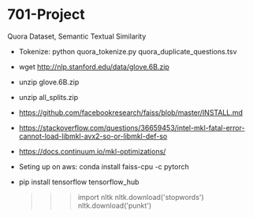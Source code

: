 # 701-Project
Quora Dataset, Semantic Textual Similarity

* Tokenize: python quora_tokenize.py quora_duplicate_questions.tsv
* wget http://nlp.stanford.edu/data/glove.6B.zip 
* unzip glove.6B.zip 
* unzip all_splits.zip
* https://github.com/facebookresearch/faiss/blob/master/INSTALL.md
* https://stackoverflow.com/questions/36659453/intel-mkl-fatal-error-cannot-load-libmkl-avx2-so-or-libmkl-def-so
* https://docs.continuum.io/mkl-optimizations/


* Seting up on aws: conda install faiss-cpu -c pytorch
* pip install tensorflow tensorflow_hub
  >>> import nltk
  >>> nltk.download('stopwords')
  >>> nltk.download('punkt')
